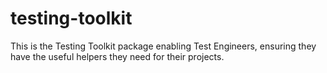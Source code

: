 # testing-toolkit

This is the Testing Toolkit package enabling Test Engineers, ensuring they have the useful helpers they need for their projects.
